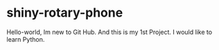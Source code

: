 # shiny-rotary-phone
Hello-world, Im new to Git Hub. And this is my 1st Project.
I would like to learn Python.
